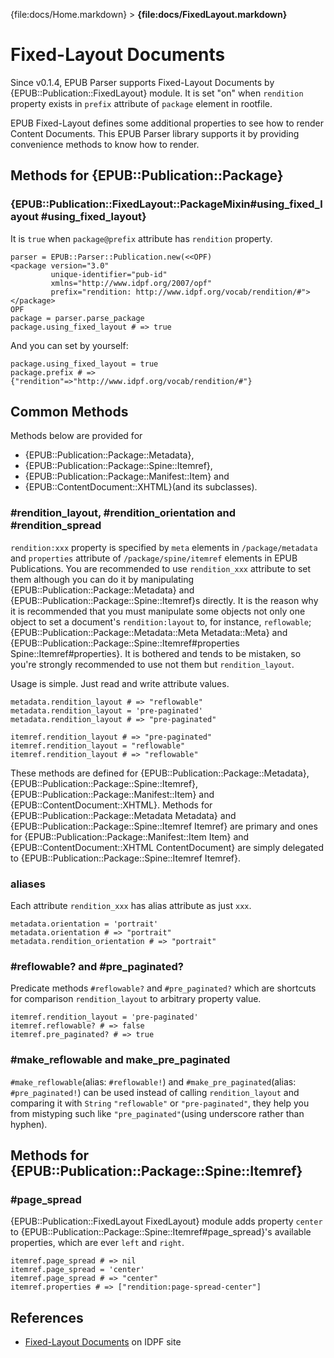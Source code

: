 {file:docs/Home.markdown} > **{file:docs/FixedLayout.markdown}**

Fixed-Layout Documents
======================

Since v0.1.4, EPUB Parser supports Fixed-Layout Documents by {EPUB::Publication::FixedLayout} module.
It is set "on" when `rendition` property exists in `prefix` attribute of `package` element in rootfile.

EPUB Fixed-Layout defines some additional properties to see how to render Content Documents. This EPUB Parser library supports it by providing convenience methods to know how to render.

Methods for {EPUB::Publication::Package}
----------------------------------------

### {EPUB::Publication::FixedLayout::PackageMixin#using_fixed_layout #using_fixed_layout}

It is `true` when `package@prefix` attribute has `rendition` property.

    parser = EPUB::Parser::Publication.new(<<OPF)
    <package version="3.0"
             unique-identifier="pub-id"
             xmlns="http://www.idpf.org/2007/opf"
             prefix="rendition: http://www.idpf.org/vocab/rendition/#">
    </package>
    OPF
    package = parser.parse_package
    package.using_fixed_layout # => true

And you can set by yourself:

    package.using_fixed_layout = true
    package.prefix # => {"rendition"=>"http://www.idpf.org/vocab/rendition/#"}

Common Methods
--------------

Methods below are provided for

* {EPUB::Publication::Package::Metadata},
* {EPUB::Publication::Package::Spine::Itemref},
* {EPUB::Publication::Package::Manifest::Item} and
* {EPUB::ContentDocument::XHTML}(and its subclasses).

### #rendition_layout, #rendition_orientation and #rendition_spread

`rendition:xxx` property is specified by `meta` elements in `/package/metadata` and `properties` attribute of `/package/spine/itemref` elements in EPUB Publications. You are recommended to use `rendition_xxx` attribute to set them although you can do it by manipulating {EPUB::Publication::Package::Metadata} and {EPUB::Publication::Package::Spine::Itemref}s directly. It is the reason why it is recommended that you must manipulate some objects not only one object to set a document's `rendition:layout` to, for instance, `reflowable`; {EPUB::Publication::Package::Metadata::Meta Metadata::Meta} and {EPUB::Publication::Package::Spine::Itemref#properties Spine::Itemref#properties}. It is bothered and tends to be mistaken, so you're strongly recommended to use not them but `rendition_layout`.

Usage is simple. Just read and write attribute values.

    metadata.rendition_layout # => "reflowable"
    metadata.rendition_layout = 'pre-paginated'
    metadata.rendition_layout # => "pre-paginated"
    
    itemref.rendition_layout # => "pre-paginated"
    itemref.rendition_layout = "reflowable"
    itemref.rendition_layout # => "reflowable"

These methods are defined for {EPUB::Publication::Package::Metadata}, {EPUB::Publication::Package::Spine::Itemref}, {EPUB::Publication::Package::Manifest::Item} and {EPUB::ContentDocument::XHTML}. Methods for {EPUB::Publication::Package::Metadata Metadata} and {EPUB::Publication::Package::Spine::Itemref Itemref} are primary and ones for {EPUB::Publication::Package::Manifest::Item Item} and {EPUB::ContentDocument::XHTML ContentDocument} are simply delegated to {EPUB::Publication::Package::Spine::Itemref Itemref}.

### aliases

Each attribute `rendition_xxx` has alias attribute as just `xxx`.

    metadata.orientation = 'portrait'
    metadata.orientation # => "portrait"
    metadata.rendition_orientation # => "portrait"

### #reflowable? and #pre_paginated?

Predicate methods `#reflowable?` and `#pre_paginated?` which are shortcuts for comparison `rendition_layout` to arbitrary property value.

    itemref.rendition_layout = 'pre-paginated'
    itemref.reflowable? # => false
    itemref.pre_paginated? # => true

### #make_reflowable and make_pre_paginated

`#make_reflowable`(alias: `#reflowable!`) and `#make_pre_paginated`(alias: `#pre_paginated!`) can be used instead of calling `rendition_layout` and comparing it with `String` `"reflowable"` or `"pre-paginated"`, they help you from mistyping such like `"pre_paginated"`(using underscore rather than hyphen).

Methods for {EPUB::Publication::Package::Spine::Itemref}
--------------------------------------------------------

### #page_spread

{EPUB::Publication::FixedLayout FixedLayout} module adds property `center` to {EPUB::Publication::Package::Spine::Itemref#page_spread}'s available properties, which are ever `left` and `right`.

    itemref.page_spread # => nil
    itemref.page_spread = 'center'
    itemref.page_spread # => "center"
    itemref.properties # => ["rendition:page-spread-center"]

References
----------

* [Fixed-Layout Documents][fixed-layout] on IDPF site

[fixed-layout]: http://www.idpf.org/epub/fxl/
